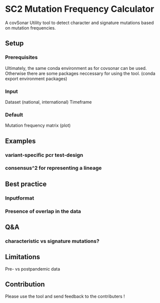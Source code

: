 # SC2 Mutation Frequency Calculator 
A covSonar Utility tool to detect character and signature mutations based on mutation frequencies. 

## Setup 

### Prerequisites
Ultimately, the same conda environment as for covsonar can be used. Otherwise there are some packages neccessary for using the tool.
(conda export environment packages)

### Input
Dataset (national, international) 
Timeframe 

### Default
Mutation frequency matrix 
(plot)

## Examples

### variant-specific pcr test-design

### consensus^2 for representing a lineage

## Best practice

### Inputformat
### Presence of overlap in the data 

## Q&A

### characteristic vs signature mutations? 

## Limitations 
Pre- vs postpandemic data 

## Contribution 
Please use the tool and send feedback to the contributers ! 
